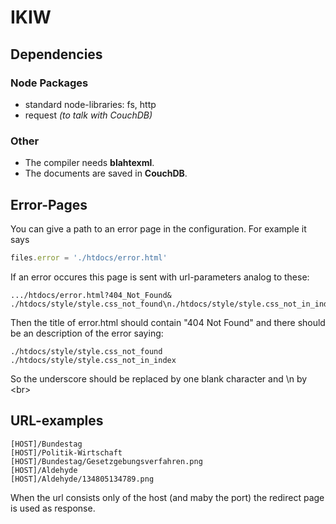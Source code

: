 # IKIW

## Dependencies

### Node Packages
- standard node-libraries: fs, http
- request *(to talk with CouchDB)*

### Other

- The compiler needs **blahtexml**.
- The documents are saved in **CouchDB**.

## Error-Pages

You can give a path to an error page in the configuration.
For example it says

```js
files.error = './htdocs/error.html'
```

If an error occures this page is sent with url-parameters analog to these:

```
.../htdocs/error.html?404_Not_Found&
./htdocs/style/style.css_not_found\n./htdocs/style/style.css_not_in_index
```

Then the title of error.html should contain &quot;404 Not Found&quot; and
there should be an description of the error saying:

```
./htdocs/style/style.css_not_found
./htdocs/style/style.css_not_in_index
```

So the underscore should be replaced by one blank character and \n by &lt;br&gt;

## URL-examples

```
[HOST]/Bundestag
[HOST]/Politik-Wirtschaft
[HOST]/Bundestag/Gesetzgebungsverfahren.png
[HOST]/Aldehyde
[HOST]/Aldehyde/134805134789.png
```

When the url consists only of the host (and maby the port)
the redirect page is used as response.


